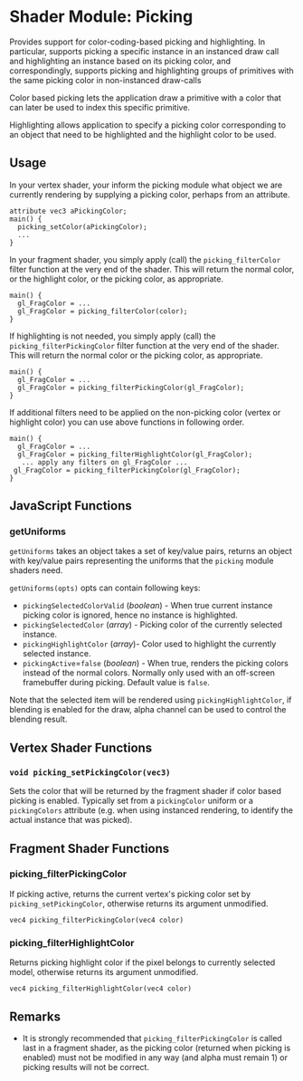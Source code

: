 # Shader Module: Picking

Provides support for color-coding-based picking and highlighting. In particular, supports picking a specific instance in an instanced draw call and highlighting an instance based on its picking color, and correspondingly, supports picking and highlighting groups of primitives with the same picking color in non-instanced draw-calls

Color based picking lets the application draw a primitive with a color that can later be used to index this specific primitive.

Highlighting allows application to specify a picking color corresponding to an object that need to be highlighted and the highlight color to be used.

## Usage

In your vertex shader, your inform the picking module what object we are currently rendering by supplying a picking color, perhaps from an attribute.
```
attribute vec3 aPickingColor;
main() {
  picking_setColor(aPickingColor);
  ...
}
```

In your fragment shader, you simply apply (call) the `picking_filterColor` filter function at the very end of the shader. This will return the normal color, or the highlight color, or the picking color, as appropriate.
```
main() {
  gl_FragColor = ...
  gl_FragColor = picking_filterColor(color);
}
```

If highlighting is not needed, you simply apply (call) the `picking_filterPickingColor` filter function at the very end of the shader. This will return the normal color or the picking color, as appropriate.
```
main() {
  gl_FragColor = ...
  gl_FragColor = picking_filterPickingColor(gl_FragColor);
}
```

If additional filters need to be applied on the non-picking color (vertex or highlight color) you can use above functions in following order.
 ```
main() {
   gl_FragColor = ...
   gl_FragColor = picking_filterHighlightColor(gl_FragColor);
    ... apply any filters on gl_FragColor ...
  gl_FragColor = picking_filterPickingColor(gl_FragColor);
}
```

## JavaScript Functions

### getUniforms

`getUniforms` takes an object takes a set of key/value pairs, returns an object with key/value pairs representing the uniforms that the `picking` module shaders need.

`getUniforms(opts)`
opts can contain following keys:
* `pickingSelectedColorValid` (*boolean*) - When true current instance picking color is ignored, hence no instance is highlighted.
* `pickingSelectedColor` (*array*) - Picking color of the currently selected instance.
* `pickingHighlightColor` (*array*)- Color used to highlight the currently selected instance.
* `pickingActive`=`false` (*boolean*) - When true, renders the picking colors instead of the normal colors. Normally only used with an off-screen framebuffer during picking. Default value is `false`.

Note that the selected item will be rendered using `pickingHighlightColor`, if blending is enabled for the draw, alpha channel can be used to control the blending result.


## Vertex Shader Functions

### `void picking_setPickingColor(vec3)`

Sets the color that will be returned by the fragment shader if color based picking is enabled. Typically set from a `pickingColor` uniform or a `pickingColors` attribute (e.g. when using instanced rendering, to identify the actual instance that was picked).


## Fragment Shader Functions

### picking_filterPickingColor

If picking active, returns the current vertex's picking color set by `picking_setPickingColor`, otherwise returns its argument unmodified.

`vec4 picking_filterPickingColor(vec4 color)`

### picking_filterHighlightColor

Returns picking highlight color if the pixel belongs to currently selected model, otherwise returns its argument unmodified.

`vec4 picking_filterHighlightColor(vec4 color)`

## Remarks

* It is strongly recommended that `picking_filterPickingColor` is called last in a fragment shader, as the picking color (returned when picking is enabled) must not be modified in any way (and alpha must remain 1) or picking results will not be correct.
